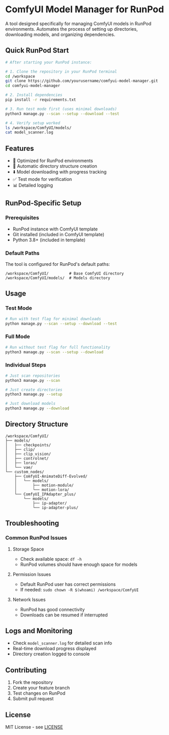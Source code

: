 # ComfyUI Model Manager for RunPod

A tool designed specifically for managing ComfyUI models in RunPod environments. Automates the process of setting up directories, downloading models, and organizing dependencies.

## Quick RunPod Start

```bash
# After starting your RunPod instance:

# 1. Clone the repository in your RunPod terminal
cd /workspace
git clone https://github.com/yourusername/comfyui-model-manager.git
cd comfyui-model-manager

# 2. Install dependencies
pip install -r requirements.txt

# 3. Run test mode first (uses minimal downloads)
python3 manage.py --scan --setup --download --test

# 4. Verify setup worked
ls /workspace/ComfyUI/models/
cat model_scanner.log
```

## Features

- 🚀 Optimized for RunPod environments
- 📂 Automatic directory structure creation
- ⬇️ Model downloading with progress tracking
- ✅ Test mode for verification
- 📊 Detailed logging

## RunPod-Specific Setup

### Prerequisites
- RunPod instance with ComfyUI template
- Git installed (included in ComfyUI template)
- Python 3.8+ (included in template)

### Default Paths
The tool is configured for RunPod's default paths:
```
/workspace/ComfyUI/         # Base ComfyUI directory
/workspace/ComfyUI/models/  # Models directory
```

## Usage

### Test Mode
```bash
# Run with test flag for minimal downloads
python manage.py --scan --setup --download --test
```

### Full Mode
```bash
# Run without test flag for full functionality
python3 manage.py --scan --setup --download
```

### Individual Steps
```bash
# Just scan repositories
python3 manage.py --scan

# Just create directories
python3 manage.py --setup

# Just download models
python3 manage.py --download
```

## Directory Structure

```
/workspace/ComfyUI/
├── models/
│   ├── checkpoints/
│   ├── clip/
│   ├── clip_vision/
│   ├── controlnet/
│   ├── loras/
│   └── vae/
└── custom_nodes/
    ├── ComfyUI-AnimateDiff-Evolved/
    │   └── models/
    │       ├── motion-module/
    │       └── motion-lora/
    └── ComfyUI_IPAdapter_plus/
        └── models/
            ├── ip-adapter/
            └── ip-adapter-plus/
```

## Troubleshooting

### Common RunPod Issues

1. Storage Space
   - Check available space: `df -h`
   - RunPod volumes should have enough space for models

2. Permission Issues
   - Default RunPod user has correct permissions
   - If needed: `sudo chown -R $(whoami) /workspace/ComfyUI`

3. Network Issues
   - RunPod has good connectivity
   - Downloads can be resumed if interrupted

## Logs and Monitoring

- Check `model_scanner.log` for detailed scan info
- Real-time download progress displayed
- Directory creation logged to console

## Contributing

1. Fork the repository
2. Create your feature branch
3. Test changes on RunPod
4. Submit pull request

## License

MIT License - see [LICENSE](LICENSE)
